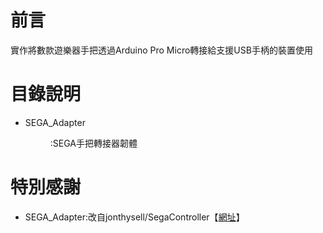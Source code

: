 # 前言
  實作將數款遊樂器手把透過Arduino Pro Micro轉接給支援USB手柄的裝置使用

# 目錄說明
* SEGA_Adapter<DIR>:SEGA手把轉接器韌體

# 特別感謝
* SEGA_Adapter:改自jonthysell/SegaController【[網址](https://github.com/jonthysell/SegaController)】
